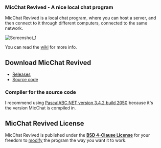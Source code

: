 ### MicChat Revived - A nice local chat program

MicChat Revived is a local chat program, where you can host a server, and then connect to it through different computers, connected to the same network.

![Screenshot_1](https://user-images.githubusercontent.com/81249219/126682296-86bb58c6-b491-4c47-ace4-9245b91177f1.png)

You can read the [wiki](https://github.com/MichaelAgarkov/MicChatRevived/wiki) for more info.

## Download MicChat Revived

- [Releases](https://github.com/MichaelAgarkov/MicChatRevived/releases)
- [Source code](https://github.com/MichaelAgarkov/MicChatRevived)

### Compiler for the source code
I recommend using [PascalABC.NET version 3.4.2 build 2050](https://archive.org/download/pascalabc.net/PascalABCNETWithDotNetSetup.exe) because it's the version MicChat is compiled in.

## MicChat Revived License
MicChat Revived is published under the [**BSD 4-Clause License**](https://github.com/MichaelAgarkov/MicChatRevived/blob/main/License.txt) for your freedom to [modify](https://github.com/MichaelAgarkov/MicChatRevived/wiki/Modifying) the program the way you want it to work.
